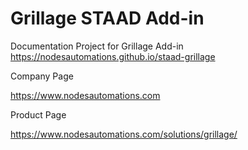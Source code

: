 # Grillage STAAD Add-in
Documentation Project for Grillage Add-in
https://nodesautomations.github.io/staad-grillage

Company Page

https://www.nodesautomations.com

Product Page

https://www.nodesautomations.com/solutions/grillage/
